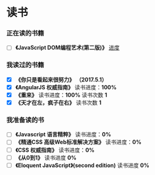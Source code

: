 # 读书

### 正在读的书籍
+ [ ] **《JavaScript DOM编程艺术(第二版)》** [进度](https://shimo.im/doc/YeD6vGSo6ywa88DM/)

### 我读过的书籍
+ [x] **《你只是看起来很努力》** **（2017.5.1）**
+ [x] **《AngularJS 权威指南》** 读书进度：**100%**
+ [x] **《重来》** 读书进度：**100%** 读书次数 **1**
+ [x] **《天才在左，疯子在右》** 读书次数 **1**

### 我准备读的书
+ [ ] **《Javascript 语言精粹》** 读书进度：**0%**
+ [ ] **《精通CSS 高级Web标准解决方案》** 读书进度：**0%**
+ [ ] **《CSS 权威指南》** 读书进度：**0%**
+ [ ] **《从0到1》** 读书进度 **0%**
+ [ ] **《Eloquent JavaScript》(second edition)** 读书进度 **0%**
